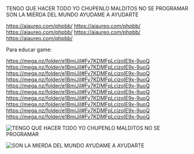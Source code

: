 TENGO QUE HACER TODO YO CHUPENLO MALDITOS NO SE PROGRAMAR
SON LA MIERDA DEL MUNDO AYUDAME A AYUDARTE

https://aiaureo.com/phpbb/
https://aiaureo.com/phpbb/
https://aiaureo.com/phpbb/
https://aiaureo.com/phpbb/
https://aiaureo.com/phpbb/

Para educar game: 

https://mega.nz/folder/e1BmiJiI#Fv7KDMFpLcizoIE9x-9uoQ
https://mega.nz/folder/e1BmiJiI#Fv7KDMFpLcizoIE9x-9uoQ
https://mega.nz/folder/e1BmiJiI#Fv7KDMFpLcizoIE9x-9uoQ
https://mega.nz/folder/e1BmiJiI#Fv7KDMFpLcizoIE9x-9uoQ
https://mega.nz/folder/e1BmiJiI#Fv7KDMFpLcizoIE9x-9uoQ
https://mega.nz/folder/e1BmiJiI#Fv7KDMFpLcizoIE9x-9uoQ
https://mega.nz/folder/e1BmiJiI#Fv7KDMFpLcizoIE9x-9uoQ
https://mega.nz/folder/e1BmiJiI#Fv7KDMFpLcizoIE9x-9uoQ
https://mega.nz/folder/e1BmiJiI#Fv7KDMFpLcizoIE9x-9uoQ
https://mega.nz/folder/e1BmiJiI#Fv7KDMFpLcizoIE9x-9uoQ


![TENGO QUE HACER TODO YO CHUPENLO MALDITOS NO SE PROGRAMAR](https://i.postimg.cc/19G1pTPY/ESTO-ES-DE-LO-PEOR-DE-LO-PERO-DEL-MUNDO-EL-DEMONIO-EN-VIDA.png)


![SON LA MIERDA DEL MUNDO AYUDAME A AYUDARTE](https://i.postimg.cc/19G1pTPY/ESTO-ES-DE-LO-PEOR-DE-LO-PERO-DEL-MUNDO-EL-DEMONIO-EN-VIDA.png)
